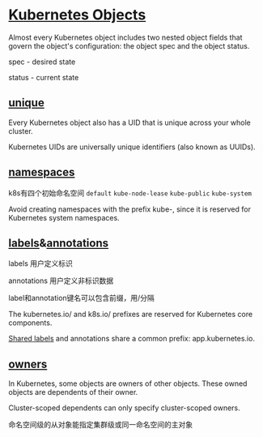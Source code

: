 # [Kubernetes Objects](https://kubernetes.io/docs/concepts/overview/working-with-objects/kubernetes-objects/)

Almost every Kubernetes object includes two nested object fields that govern the object's configuration: the object spec and the object status.

spec - desired state

status -  current state

## [unique](https://kubernetes.io/docs/concepts/overview/working-with-objects/names/)

Every Kubernetes object also has a UID that is unique across your whole cluster.

Kubernetes UIDs are universally unique identifiers (also known as UUIDs).

## [namespaces](https://kubernetes.io/docs/concepts/overview/working-with-objects/namespaces/)

k8s有四个初始命名空间 `default` `kube-node-lease` `kube-public` `kube-system`

Avoid creating namespaces with the prefix kube-, since it is reserved for Kubernetes system namespaces.

## [labels](https://kubernetes.io/docs/concepts/overview/working-with-objects/labels/)&[annotations](https://kubernetes.io/docs/concepts/overview/working-with-objects/annotations/)

labels 用户定义标识

annotations 用户定义非标识数据

label和annotation键名可以包含前缀，用/分隔

The kubernetes.io/ and k8s.io/ prefixes are reserved for Kubernetes core components.

[Shared labels](https://kubernetes.io/docs/concepts/overview/working-with-objects/common-labels/) and annotations share a common prefix: app.kubernetes.io.

## [owners](https://kubernetes.io/docs/concepts/overview/working-with-objects/owners-dependents/)

In Kubernetes, some objects are owners of other objects.
These owned objects are dependents of their owner.

Cluster-scoped dependents can only specify cluster-scoped owners.

命名空间级的从对象能指定集群级或同一命名空间的主对象
